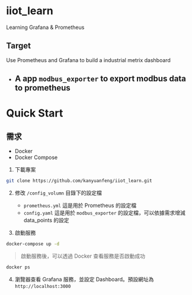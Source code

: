 # iiot_learn
Learning Grafana &amp; Prometheus

## Target
Use Prometheus and Grafana to build a industrial metrix dashboard

- A app `modbus_exporter` to export modbus data to prometheus
  -  


# Quick Start
## 需求
- Docker
- Docker Compose

1. 下載專案
```bash
git clone https://github.com/kanyuanfeng/iiot_learn.git
```
2. 修改 `/config_volumn` 目錄下的設定檔
   - `prometheus.yml` 這是用於 Prometheus 的設定檔
   - `config.yaml` 這是用於 `modbus_exporter` 的設定檔，可以依據需求增減 data_points 的設定

3. 啟動服務
```bash
docker-compose up -d
```

> 啟動服務後，可以透過 Docker 查看服務是否啟動成功
```bash
docker ps
```
4. 瀏覽器查看 Grafana 服務，並設定 Dashboard。預設網址為 `http://localhost:3000`


 



